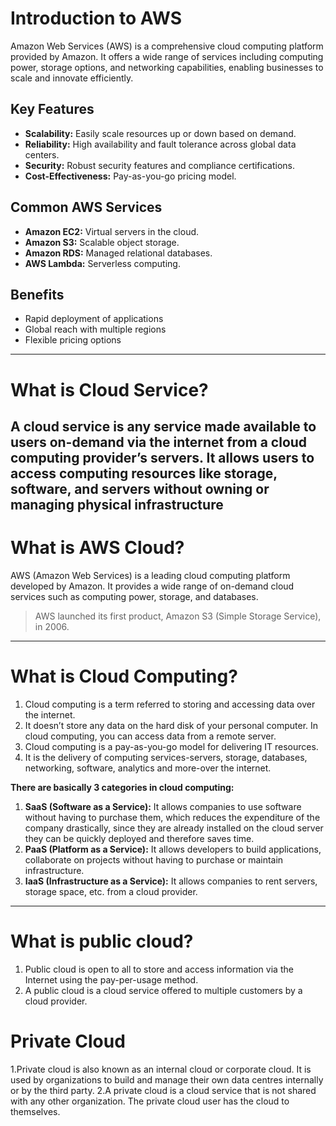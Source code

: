 # Introduction to AWS

Amazon Web Services (AWS) is a comprehensive cloud computing platform provided by Amazon. It offers a wide range of services including computing power, storage options, and networking capabilities, enabling businesses to scale and innovate efficiently.

## Key Features

- **Scalability:** Easily scale resources up or down based on demand.
- **Reliability:** High availability and fault tolerance across global data centers.
- **Security:** Robust security features and compliance certifications.
- **Cost-Effectiveness:** Pay-as-you-go pricing model.

## Common AWS Services

- **Amazon EC2:** Virtual servers in the cloud.
- **Amazon S3:** Scalable object storage.
- **Amazon RDS:** Managed relational databases.
- **AWS Lambda:** Serverless computing.

## Benefits

- Rapid deployment of applications
- Global reach with multiple regions
- Flexible pricing options

---
# What is Cloud Service?
A cloud service is any service made available to users on-demand via the internet from a cloud computing provider’s servers. It allows users to access computing resources like storage, software, and servers without owning or managing physical infrastructure
--
# What is AWS Cloud?
 AWS (Amazon Web Services) is a leading cloud computing platform developed by Amazon. It provides a wide range of on-demand cloud services such as computing power, storage, and databases.
> AWS launched its first product, Amazon S3 (Simple Storage Service), in 2006.

---
# What is Cloud Computing?
1. Cloud computing is a term referred to storing and accessing data over the internet.
2. It doesn’t store any data on the hard disk of your personal computer. In cloud computing, you can access data from a remote server.
3. Cloud computing is a pay-as-you-go model for delivering IT resources.
4. It is the delivery of computing services-servers, storage, databases, networking, software, analytics and  more-over the internet.

**There are basically 3 categories in cloud computing:**
1. **SaaS (Software as a Service):** It allows companies to use software without having to purchase them, which reduces the expenditure of the company drastically, since they are already installed on the cloud server they can be quickly deployed and therefore saves time.
2. **PaaS (Platform as a Service):** It allows developers to build applications, collaborate on projects without having to purchase or maintain infrastructure.
3. **IaaS (Infrastructure as a Service):** It allows companies to rent servers, storage space, etc. from a cloud provider.
---
# What is public cloud?
1. Public cloud is open to all to store and access information via the Internet using the pay-per-usage method.
2. A public cloud is a cloud service offered to multiple customers by a cloud provider.

# Private Cloud
1.Private cloud is also known as an internal cloud or corporate cloud. It is used by organizations to build and manage their own data centres internally or by the third party.
2.A private cloud is a cloud service that is not shared with any other organization. The private cloud user has the cloud to themselves.

